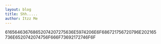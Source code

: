 ```yaml
---
layout: blog
title: Shh.....
author: Itzz Me
---
```


616564636768652074207275636E5974206E6F686721756720796E202165736E6520742074756F666F73692172746F6F